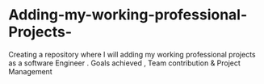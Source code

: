 # Adding-my-working-professional-Projects-
Creating a repository where I will adding my working professional projects as a software Engineer . Goals achieved , Team contribution &amp; Project Management 
